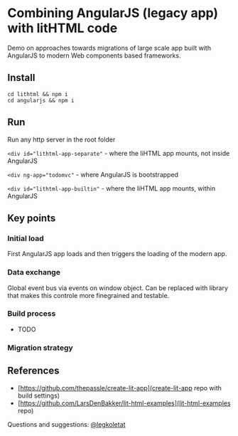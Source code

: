 # Combining AngularJS (legacy app) with litHTML code

Demo on approaches towards migrations of large scale app built with AngularJS to modern Web components based frameworks.

## Install

```
cd lithtml && npm i
cd angularjs && npm i
```

## Run 

Run any http server in the root folder

`<div id="lithtml-app-separate"` - where the liHTML app mounts, not inside AngularJS

`<div ng-app="todomvc"` - where AngularJS is bootstrapped

`<div id="lithtml-app-builtin"` - where the liHTML app mounts, within AngularJS

## Key points

### Initial load

First AngularJS app loads and then triggers the loading of the modern app.

### Data exchange

Global event bus via events on window object.
Can be replaced with library that makes this controle more finegrained and testable.

### Build process 

- TODO

### Migration strategy


## References

 - [https://github.com/thepassle/create-lit-app](create-lit-app repo with build settings)
 - [https://github.com/LarsDenBakker/lit-html-examples](lit-html-examples repo)




Questions and suggestions: [@legkoletat](https://twitter.com/legkoletat)